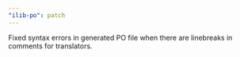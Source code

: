 ```yaml
---
"ilib-po": patch
---
```


Fixed syntax errors in generated PO file when there are linebreaks in comments for translators.
